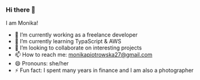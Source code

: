 ### Hi there 👋

I am Monika!  

- 🔭 I’m currently working as a freelance developer
- 🌱 I’m currently learning TypaScript & AWS
- 👯 I’m looking to collaborate on interesting projects
- 📫 How to reach me: monikapiotrowska27@gmail.com
- 😄 Pronouns: she/her
- ⚡ Fun fact: I spent many years in finance and I am also a photographer


